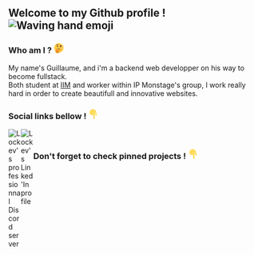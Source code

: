 ## Welcome to my Github profile ! <img src="https://media.giphy.com/media/hvRJCLFzcasrR4ia7z/giphy.gif" width="25px" alt="Waving hand emoji">

### Who am I ? <img src="https://raw.githubusercontent.com/lockev/lockev/master/assets/thinking.png" width="20px" alt="thinking emoji">

My name's Guillaume, and i'm a backend web developper on his way to become fullstack. <br/>
Both student at <a href="https://www.iim.fr/" target="_blank">IIM</a> and worker within IP Monstage's group, I work really hard in order to create beautifull and innovative websites.

### Social links bellow ! <img src="https://raw.githubusercontent.com/lockev/lockev/master/assets/point_down.png" width="20px" alt="Pointing down hand emoji">

<a href="https://discord.gg/agNxdG4r" target="_blank">
  <img align="left" alt="Lockev's professionnal Discord server" width="25px" src="https://raw.githubusercontent.com/peterthehan/peterthehan/master/assets/discord.svg" />
</a>
<a href="https://www.linkedin.com/in/prigent-guillaume/" target="_blank">
  <img align="left" alt="Lockev's Linked'In profile" width="25px" src="https://raw.githubusercontent.com/peterthehan/peterthehan/master/assets/linkedin.svg" />
</a>

<br/>

### Don't forget to check pinned projects ! <img src="https://raw.githubusercontent.com/lockev/lockev/master/assets/point_down.png" width="20px" alt="Pointing down hand emoji"> 

